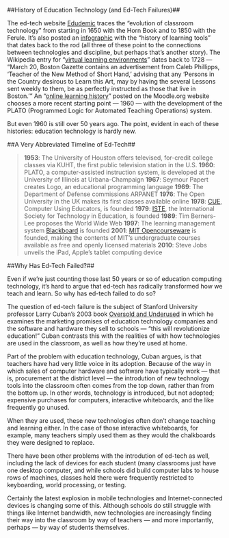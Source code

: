 ##History of Education Technology (and Ed-Tech Failures)##

The ed-tech website [Edudemic](http://edudemic.com/2011/04/classroom-technology/) traces the “evolution of classroom technology” from starting in 1650 with the Horn Book and to 1850 with the Ferule. It’s also posted an [infographic](http://edudemic.com/2012/04/the-history-of-learning-tools-infographic/) with the “history of learning tools” that dates back to the rod (all three of these point to the connections between technologies and discipline, but perhaps that’s another story). The Wikipedia entry for “[virtual learning environments](http://en.wikipedia.org/wiki/History_of_virtual_learning_environments)” dates back to 1728 — “March 20, Boston Gazette contains an advertisement from Caleb Phillipps, ‘Teacher of the New Method of Short Hand,’ advising that any ‘Persons in the Country desirous to Learn this Art, may by having the several Lessons sent weekly to them, be as perfectly instructed as those that live in Boston.’” An “[online learning history](http://docs.moodle.org/23/en/Online_Learning_History)” posted on the Moodle.org website chooses a more recent starting point — 1960 — with the development of the PLATO (Programmed Logic for Automated Teaching Operations) system.

But even 1960 is still over 50 years ago. The point, evident in each of these histories: education technology is hardly new.

##A Very Abbreviated Timeline of Ed-Tech##

>**1953**: The University of Houston offers televised, for-credit college classes via KUHT, the first public television station in the U.S.
**1960**:  PLATO, a computer-assisted instruction system, is developed at the University of Illinois at Urbana-Champaign
**1967**:  Seymour Papert creates Logo, an educational programming language
**1969**: The Department of Defense commissions ARPANET
**1976**: The Open University in the UK makes its first classes available online
**1978**:  [CUE](http://www.cue.org/), Computer Using Educators, is founded
**1979**:  [ISTE](http://iste.org), the International Society for Technology in Education, is founded
**1989**: Tim Berners-Lee proposes the World Wide Web
**1997**:  The learning management system [Blackboard](http://blackboard.com) is founded
**2001**:  [MIT Opencourseware](http://ocw.mit.edu) is founded, making the contents of MIT’s undergraduate courses available as free and openly licensed materials 
**2010**: Steve Jobs unveils the iPad, Apple’s tablet computing device

##Why Has Ed-Tech Failed?##

Even if we’re just counting those last 50 years or so of education computing technology, it’s hard to argue that ed-tech has radically transformed how we teach and learn. So why has ed-tech failed to do so?

The question of ed-tech failure is the subject of Stanford University professor Larry Cuban’s 2003 book [Oversold and Underused](http://www.hup.harvard.edu/catalog.php?isbn=9780674011090) in which he examines the marketing promises of education technology companies and the software and hardware they sell to schools — “this will revolutionize education!” Cuban contrasts this with the realities of with how technologies are used in the classroom, as well as how they’re used at home.

Part of the problem with education technology, Cuban argues, is that teachers have had very little voice in its adoption. Because of the way in which sales of computer hardware and software have typically work — that is, procurement at the district level — the introdution of new technology tools into the classroom often comes from the top down, rather than from the bottom up. In other words, technology is introduced, but not adopted; expensive purchases for computers, interactive whiteboards, and the like frequently go unused.

When they are used, these new technologies often don’t change teaching and learning either. In the case of those interactive whiteboards, for example, many teachers simply used them as they would the chalkboards they were designed to replace.

There have been other problems with the introdution of ed-tech as well, including the lack of devices for each student (many classrooms just have one desktop computer, and while schools did build computer labs to house rows of machines, classes held there were frequently restricted to keyboarding, world processing, or testing. 

Certainly the latest explosion in mobile technologies and Internet-connected devices is changing some of this. Although schools do still struggle with things like Internet bandwidth, new technologies are increasingly finding their way into the classroom by way of teachers — and more importantly, perhaps — by way of students themselves.

 